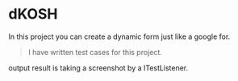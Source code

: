 # dKOSH

In this project you can create a dynamic form just like a google for.

>I have written test cases for this project.

output result is taking a screenshot by a ITestListener.
